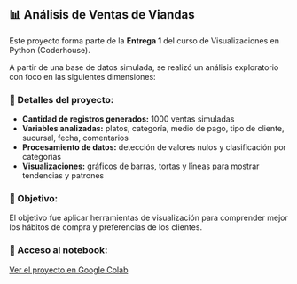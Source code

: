 ## 📊 Análisis de Ventas de Viandas

Este proyecto forma parte de la **Entrega 1** del curso de Visualizaciones en Python (Coderhouse).

A partir de una base de datos simulada, se realizó un análisis exploratorio con foco en las siguientes dimensiones:

### 🔧 Detalles del proyecto:
- **Cantidad de registros generados:** 1000 ventas simuladas
- **Variables analizadas:** platos, categoría, medio de pago, tipo de cliente, sucursal, fecha, comentarios
- **Procesamiento de datos:** detección de valores nulos y clasificación por categorías
- **Visualizaciones:** gráficos de barras, tortas y líneas para mostrar tendencias y patrones

### 📌 Objetivo:
El objetivo fue aplicar herramientas de visualización para comprender mejor los hábitos de compra y preferencias de los clientes.

### 🔗 Acceso al notebook:
[Ver el proyecto en Google Colab](https://colab.research.google.com/drive/1Zf-LtrEu0crz6w17-7jUjHmqunhjcz1p?usp=sharing)
